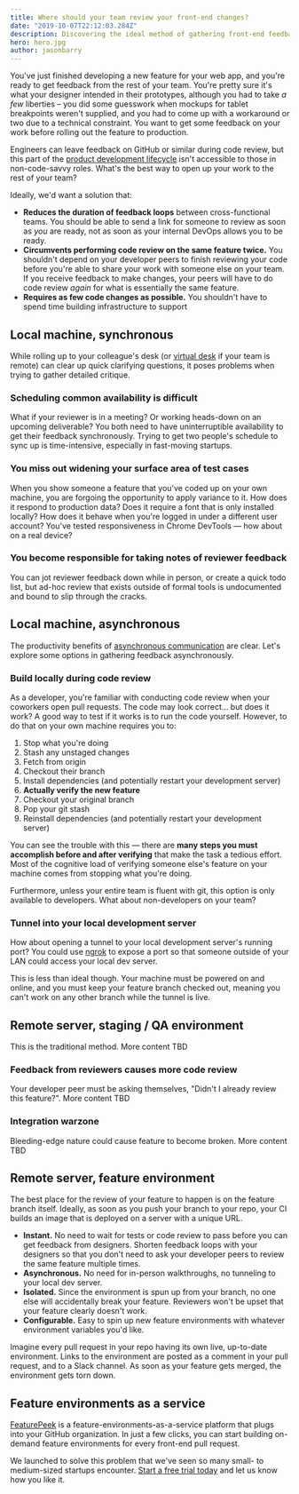 ```yaml
---
title: Where should your team review your front-end changes?
date: "2019-10-07T22:12:03.284Z"
description: Discovering the ideal method of gathering front-end feedback from your team — and the tools for collecting it
hero: hero.jpg
author: jasonbarry
---
```


<!--_This article intended to be read by front-end engineers, full-stack engineers, and web developer generalists._-->

You've just finished developing a new feature for your web app, and you're ready to get feedback from the rest of your team. You're pretty sure it's what your designer intended in their prototypes, although you had to take *a few* liberties – you did some guesswork when mockups for tablet breakpoints weren't supplied, and you had to come up with a workaround or two due to a technical constraint. You want to get some feedback on your work before rolling out the feature to production. 

Engineers can leave feedback on GitHub or similar during code review, but this part of the [product development lifecycle](https://blog.ycombinator.com/product-development-cycle-fundamentals/) isn't accessible to those in non-code-savvy roles. What's the best way to open up your work to the rest of your team? 

Ideally, we'd want a solution that: 

- **Reduces the duration of feedback loops** between cross-functional teams. You should be able to send a link for someone to review as soon as *you* are ready, not as soon as your internal DevOps allows you to be ready.
- **Circumvents performing code review on the same feature twice.** You shouldn't depend on your developer peers to finish reviewing your code before you're able to share your work with someone else on your team. If you receive feedback to make changes, your peers will have to do code review *again* for what is essentially the same feature.
- **Requires as few code changes as possible.** You shouldn't have to spend time building infrastructure to support

<!--In this article, we'll explore solutions to two questions:-->

<!--**What is the ideal method of gathering front-end feedback from your team?** Do you get feedback from stakeholders in-person as you develop? Or is it preferred to have them test on their own machines? Do you lean on CI to pass and then manually verify when the build lands on the server? 

**What tools do you use to collect feedback?** Do you create an ad-hoc todo list of feedback items? Do you track progress in the original ticket, or do you create a follow-up ticket that contains received feedback? 
-->



## Local machine, synchronous

While rolling up to your colleague's desk (or [virtual desk](https://tandem.chat) if your team is remote) can clear up quick clarifying questions, it poses problems when trying to gather detailed critique. 

### Scheduling common availability is difficult

What if your reviewer is in a meeting? Or working heads-down on an upcoming deliverable? You both need to have uninterruptible availability to get their feedback synchronously. Trying to get two people's schedule to sync up is time-intensive, especially in fast-moving startups. 

<!--Moreover, you risk interrupting your reviewer's [flow](https://en.wikipedia.org/wiki/Flow_(psychology)). Think of the context switching that needs to happen when juggling their tasks plus a surprise visit from you. -->

### You miss out widening your surface area of test cases

When you show someone a feature that you've coded up on your own machine, you are forgoing the opportunity to apply variance to it.  How does it respond to production data? Does it require a font that is only installed locally? How does it behave when you're logged in under a different user account? You've tested responsiveness in Chrome DevTools &mdash; how about on a real device? 

### You become responsible for taking notes of reviewer feedback

You can jot reviewer feedback down while in person, or create a quick todo list, but ad-hoc review that exists outside of formal tools is undocumented and bound to slip through the cracks. 


## Local machine, asynchronous

The productivity benefits of [asynchronous communication](https://blog.remote.com/why-you-should-be-doing-async-work/) are clear. Let's explore some options in gathering feedback asynchronously. 

### Build locally during code review

As a developer, you're familiar with conducting code review when your coworkers open pull requests. The code may look correct... but does it work? A good way to test if it works is to run the code yourself. However, to do that on your own machine requires you to: 

1. Stop what you're doing 
2. Stash any unstaged changes
3. Fetch from origin
4. Checkout their branch
5. Install dependencies (and potentially restart your development server)
6. **Actually verify the new feature**
7. Checkout your original branch
8. Pop your git stash
9. Reinstall dependencies (and potentially restart your development server)

You can see the trouble with this &mdash; there are **many steps you must accomplish before and after verifying** that make the task a tedious effort. Most of the cognitive load of verifying someone else's feature on your machine comes from stopping what you're doing. 

Furthermore, unless your entire team is fluent with git, this option is only available to developers. What about non-developers on your team?

### Tunnel into your local development server

How about opening a tunnel to your local development server's running port? You could use [ngrok](https://ngrok.com) to expose a port so that someone outside of your LAN could access your local dev server. 

This is less than ideal though. Your machine must be powered on and online, and you must keep your feature branch checked out, meaning you can't work on any other branch while the tunnel is live.

## Remote server, staging / QA environment

This is the traditional method. More content TBD

### Feedback from reviewers causes more code review

Your developer peer must be asking themselves, "Didn't I already review this feature?". More content TBD

### Integration warzone

Bleeding-edge nature could cause feature to become broken. More content TBD

## Remote server, feature environment

The best place for the review of your feature to happen is on the feature branch itself. Ideally, as soon as you push your branch to your repo, your CI builds an image that is deployed on a server with a unique URL.

<!--Developing this solution in-house-->

* **Instant.** No need to wait for tests or code review to pass before you can get feedback from designers. Shorten feedback loops with your designers so that you don't need to ask your developer peers to review the same feature multiple times.
* **Asynchronous.** No need for in-person walkthroughs, no tunneling to your local dev server.
* **Isolated.** Since the environment is spun up from your branch, no one else will accidentally break your feature. Reviewers won't be upset that your feature clearly doesn't work. 
* **Configurable.** Easy to spin up new feature environments with whatever environment variables you'd like. 

Imagine every pull request in your repo having its own live, up-to-date environment. Links to the environment are posted as a comment in your pull request, and to a Slack channel. As soon as your feature gets merged, the environment gets torn down.

## Feature environments as a service

[FeaturePeek](https://featurepeek.com) is a feature-environments-as-a-service platform that plugs into your GitHub organization. In just a few clicks, you can start building on-demand feature environments for every front-end pull request.

We launched to solve this problem that we've seen so many small- to medium-sized startups encounter. [Start a free trial today](https://dashboard.featurepeek.com) and let us know how you like it.